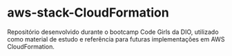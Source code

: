 # aws-stack-CloudFormation
Repositório desenvolvido durante o bootcamp Code Girls da DIO, utilizado como material de estudo e referência para futuras implementações em AWS CloudFormation.
